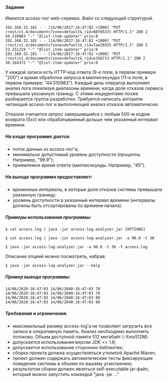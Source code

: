 #### Задание

Имеется access-лог web-сервера. Файл со следующей структурой.

```
192.168.32.181 - - [14/06/2017:16:47:02 +1000] "PUT /rest/v1.4/documents?zone=default&_rid=6076537c HTTP/1.1" 200 2 44.510983 "-" "@list-item-updater" prio:0
192.168.32.181 - - [14/06/2017:16:47:02 +1000] "PUT /rest/v1.4/documents?zone=default&_rid=7ae28555 HTTP/1.1" 200 2 23.251219 "-" "@list-item-updater" prio:0
192.168.32.181 - - [14/06/2017:16:47:02 +1000] "PUT /rest/v1.4/documents?zone=default&_rid=e356713 HTTP/1.1" 200 2 30.164372 "-" "@list-item-updater" prio:0
```

У каждой записи есть HTTP-код ответа (9-е поле, в первом примере "200") и время обработки запроса в миллисекундах (11-е
поле, в первом примере: "44.510983").
Каждый день оператор выполняет анализ лога локализуя диапазоны времени, когда доля отказов сервиса превышала указанную
границу.
С этими инцидентами позже разбирается группа разработки. Требуется написать алгоритм читающий access-лог и выполняющий
анализ отказов автоматически.

Отказом считается запрос завершившийся с любым 500-м кодом возврата (5xx) или обрабатываемый дольше чем указанный
интервал времени.

##### На входе программе дается:

* поток данных из access-лог'а;
* минимально допустимый уровень доступности (проценты. Например, "99.9");
* приемлемое время ответа (миллисекунды. Например, "45").

##### На выходе программа предоставляет:

* временные интервалы, в которые доля отказов системы превышала указанную границу;
* уровень доступности в указанный интервал времени (интервалы должны быть отсортированы по времени начала).

##### Примеры использования программы:

```
$ cat access.log | java -jar access-log-analyzer.jar [OPTIONS]

$ cat access.log | java -jar access-log-analyzer.jar -a 90.0 -t 30

$ java -jar access-log-analyzer.jar -a 90.0 -t 30 -f access.log
```

Описание опциий можно посмотреть, набрав:

```
$ java -jar access-log-analyzer.jar --help
``` 

##### Пример вывода программы:

```
14/06/2020:16:47:03 14/06/2040:16:47:03 78
14/06/2020:16:47:03 14/06/2040:16:47:03 78
14/06/2020:16:47:03 14/06/2040:16:47:03 80
14/06/2020:16:47:03 14/06/2040:16:47:03 80
```

##### Требования и ограничения.

* максимальный размер access-log'а не позволяет загрузить все записи в оперативную память. Анализ необходимо выполнять
  потоково. Объем доступной памяти 512 мегабайт (-Xmx512M)
* допускается использования версии JDK <= 1.8;
* допускается использование сторонних библиотек;
* сборка проекта должна осуществляться утилитой Apache Maven;
* проект должен содержать автоматические тесты фиксирующие поведение системы в объеме по вашему усмотрению;
* результатом сборки должен являться self-executable jar-файл, который можно запустить командой "java -jar ..."
